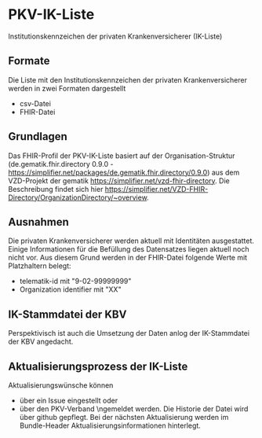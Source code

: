 # PKV-IK-Liste
Institutionskennzeichen der privaten Krankenversicherer (IK-Liste)

## Formate
Die Liste mit den Institutionskennzeichen der privaten Krankenversicherer werden in zwei Formaten dargestellt
- csv-Datei
- FHIR-Datei

## Grundlagen
Das FHIR-Profil der PKV-IK-Liste basiert auf der Organisation-Struktur (de.gematik.fhir.directory 0.9.0 - https://simplifier.net/packages/de.gematik.fhir.directory/0.9.0) aus dem VZD-Projekt der gematik https://simplifier.net/vzd-fhir-directory.
Die Beschreibung findet sich hier https://simplifier.net/VZD-FHIR-Directory/OrganizationDirectory/~overview.

## Ausnahmen
Die privaten Krankenversicherer werden aktuell mit Identitäten ausgestattet. Einige Informationen für die Befüllung des Datensatzes liegen aktuell noch nicht vor. Aus diesem Grund werden in der FHIR-Datei folgende Werte mit Platzhaltern belegt:
- telematik-id mit "9-02-99999999"
- Organization identifier mit "XX"

## IK-Stammdatei der KBV
Perspektivisch ist auch die Umsetzung der Daten anlog der IK-Stammdatei der KBV angedacht.

## Aktualisierungsprozess der IK-Liste
Aktualisierungswünsche können
- über ein Issue eingestellt oder
- über den PKV-Verband
\ngemeldet werden. Die Historie der Datei wird über github gepflegt.
Bei der nächsten Aktualisierung werden im Bundle-Header Aktualisierungsinformationen hinterlegt.
